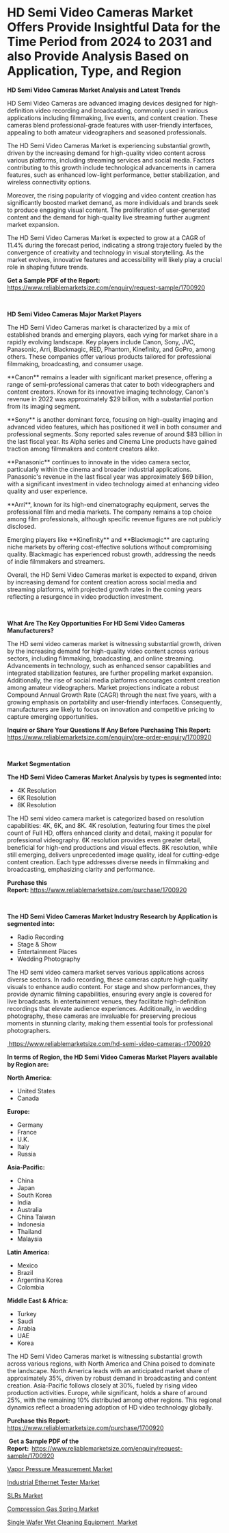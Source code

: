 <p><h1>HD Semi Video Cameras Market Offers Provide Insightful Data for the Time Period from 2024 to 2031 and also Provide Analysis Based on Application, Type, and Region</h1></p><p><strong>HD Semi Video Cameras Market Analysis and Latest Trends</strong></p>
<p><p>HD Semi Video Cameras are advanced imaging devices designed for high-definition video recording and broadcasting, commonly used in various applications including filmmaking, live events, and content creation. These cameras blend professional-grade features with user-friendly interfaces, appealing to both amateur videographers and seasoned professionals.</p><p>The HD Semi Video Cameras Market is experiencing substantial growth, driven by the increasing demand for high-quality video content across various platforms, including streaming services and social media. Factors contributing to this growth include technological advancements in camera features, such as enhanced low-light performance, better stabilization, and wireless connectivity options. </p><p>Moreover, the rising popularity of vlogging and video content creation has significantly boosted market demand, as more individuals and brands seek to produce engaging visual content. The proliferation of user-generated content and the demand for high-quality live streaming further augment market expansion. </p><p>The HD Semi Video Cameras Market is expected to grow at a CAGR of 11.4% during the forecast period, indicating a strong trajectory fueled by the convergence of creativity and technology in visual storytelling. As the market evolves, innovative features and accessibility will likely play a crucial role in shaping future trends.</p></p>
<p><strong>Get a Sample PDF of the Report:&nbsp;</strong> <a href="https://www.reliablemarketsize.com/enquiry/request-sample/1700920?utm_campaign=1590&utm_medium=2&utm_source=Github&utm_content=ia&utm_term=21102024&utm_id=hd-semi-video-cameras">https://www.reliablemarketsize.com/enquiry/request-sample/1700920</a></p>
<p>&nbsp;</p>
<p><strong>HD Semi Video Cameras Major Market Players</strong></p>
<p><p>The HD Semi Video Cameras market is characterized by a mix of established brands and emerging players, each vying for market share in a rapidly evolving landscape. Key players include Canon, Sony, JVC, Panasonic, Arri, Blackmagic, RED, Phantom, Kinefinity, and GoPro, among others. These companies offer various products tailored for professional filmmaking, broadcasting, and consumer usage.</p><p>**Canon** remains a leader with significant market presence, offering a range of semi-professional cameras that cater to both videographers and content creators. Known for its innovative imaging technology, Canon's revenue in 2022 was approximately $29 billion, with a substantial portion from its imaging segment.</p><p>**Sony** is another dominant force, focusing on high-quality imaging and advanced video features, which has positioned it well in both consumer and professional segments. Sony reported sales revenue of around $83 billion in the last fiscal year. Its Alpha series and Cinema Line products have gained traction among filmmakers and content creators alike.</p><p>**Panasonic** continues to innovate in the video camera sector, particularly within the cinema and broader industrial applications. Panasonic's revenue in the last fiscal year was approximately $69 billion, with a significant investment in video technology aimed at enhancing video quality and user experience.</p><p>**Arri**, known for its high-end cinematography equipment, serves the professional film and media markets. The company remains a top choice among film professionals, although specific revenue figures are not publicly disclosed.</p><p>Emerging players like **Kinefinity** and **Blackmagic** are capturing niche markets by offering cost-effective solutions without compromising quality. Blackmagic has experienced robust growth, addressing the needs of indie filmmakers and streamers.</p><p>Overall, the HD Semi Video Cameras market is expected to expand, driven by increasing demand for content creation across social media and streaming platforms, with projected growth rates in the coming years reflecting a resurgence in video production investment.</p></p>
<p>&nbsp;</p>
<p><strong>What Are The Key Opportunities For HD Semi Video Cameras Manufacturers?</strong></p>
<p><p>The HD semi video cameras market is witnessing substantial growth, driven by the increasing demand for high-quality video content across various sectors, including filmmaking, broadcasting, and online streaming. Advancements in technology, such as enhanced sensor capabilities and integrated stabilization features, are further propelling market expansion. Additionally, the rise of social media platforms encourages content creation among amateur videographers. Market projections indicate a robust Compound Annual Growth Rate (CAGR) through the next five years, with a growing emphasis on portability and user-friendly interfaces. Consequently, manufacturers are likely to focus on innovation and competitive pricing to capture emerging opportunities.</p></p>
<p><strong>Inquire or Share Your Questions If Any Before Purchasing This Report:</strong> <a href="https://www.reliablemarketsize.com/enquiry/pre-order-enquiry/1700920?utm_campaign=1590&utm_medium=2&utm_source=Github&utm_content=ia&utm_term=21102024&utm_id=hd-semi-video-cameras">https://www.reliablemarketsize.com/enquiry/pre-order-enquiry/1700920</a></p>
<p>&nbsp;</p>
<p><strong>Market Segmentation</strong></p>
<p><strong>The HD Semi Video Cameras Market Analysis by types is segmented into:</strong></p>
<p><ul><li>4K Resolution</li><li>6K Resolution</li><li>8K Resolution</li></ul></p>
<p><p>The HD semi video camera market is categorized based on resolution capabilities: 4K, 6K, and 8K. 4K resolution, featuring four times the pixel count of Full HD, offers enhanced clarity and detail, making it popular for professional videography. 6K resolution provides even greater detail, beneficial for high-end productions and visual effects. 8K resolution, while still emerging, delivers unprecedented image quality, ideal for cutting-edge content creation. Each type addresses diverse needs in filmmaking and broadcasting, emphasizing clarity and performance.</p></p>
<p><strong>Purchase this Report:&nbsp;</strong><a href="https://www.reliablemarketsize.com/purchase/1700920?utm_campaign=1590&utm_medium=2&utm_source=Github&utm_content=ia&utm_term=21102024&utm_id=hd-semi-video-cameras">https://www.reliablemarketsize.com/purchase/1700920</a></p>
<p>&nbsp;</p>
<p><strong>The HD Semi Video Cameras Market Industry Research by Application is segmented into:</strong></p>
<p><ul><li>Radio Recording</li><li>Stage & Show</li><li>Entertainment Places</li><li>Wedding Photography</li></ul></p>
<p><p>The HD semi video camera market serves various applications across diverse sectors. In radio recording, these cameras capture high-quality visuals to enhance audio content. For stage and show performances, they provide dynamic filming capabilities, ensuring every angle is covered for live broadcasts. In entertainment venues, they facilitate high-definition recordings that elevate audience experiences. Additionally, in wedding photography, these cameras are invaluable for preserving precious moments in stunning clarity, making them essential tools for professional photographers.</p></p>
<p><a href="https://www.reliablemarketsize.com/hd-semi-video-cameras-r1700920?utm_campaign=1590&utm_medium=2&utm_source=Github&utm_content=ia&utm_term=21102024&utm_id=hd-semi-video-cameras">&nbsp;https://www.reliablemarketsize.com/hd-semi-video-cameras-r1700920</a></p>
<p><strong>In terms of Region, the HD Semi Video Cameras Market Players available by Region are:</strong></p>
<p>
    <p> <strong> North America: </strong>
        <ul>
            <li>United States</li>
            <li>Canada</li>
        </ul>
        </p> 
    <p> <strong> Europe: </strong>
        <ul>
            <li>Germany</li>
            <li>France</li>
            <li>U.K.</li>
            <li>Italy</li>
            <li>Russia</li>
        </ul>
        </p> 
    <p> <strong> Asia-Pacific: </strong>
        <ul>
            <li>China</li>
            <li>Japan</li>
            <li>South Korea</li>
            <li>India</li>
            <li>Australia</li>
            <li>China Taiwan</li>
            <li>Indonesia</li>
            <li>Thailand</li>
            <li>Malaysia</li>
        </ul>
        </p> 
    <p> <strong> Latin America: </strong>
        <ul>
            <li>Mexico</li>
            <li>Brazil</li>
            <li>Argentina Korea</li>
            <li>Colombia</li>
        </ul>
        </p> 
    <p> <strong> Middle East & Africa: </strong>
        <ul>
            <li>Turkey</li>
            <li>Saudi</li>
            <li>Arabia</li>
            <li>UAE</li>
            <li>Korea</li>
        </ul>
    </p>
    </p>
<p><p>The HD Semi Video Cameras market is witnessing substantial growth across various regions, with North America and China poised to dominate the landscape. North America leads with an anticipated market share of approximately 35%, driven by robust demand in broadcasting and content creation. Asia-Pacific follows closely at 30%, fueled by rising video production activities. Europe, while significant, holds a share of around 25%, with the remaining 10% distributed among other regions. This regional dynamics reflect a broadening adoption of HD video technology globally.</p></p>
<p><strong>Purchase this Report: </strong><a href="https://www.reliablemarketsize.com/purchase/1700920?utm_campaign=1590&utm_medium=2&utm_source=Github&utm_content=ia&utm_term=21102024&utm_id=hd-semi-video-cameras">https://www.reliablemarketsize.com/purchase/1700920</a></p>
<p>&nbsp;<strong>Get a Sample PDF of the Report:&nbsp;&nbsp;</strong><a href="https://www.reliablemarketsize.com/enquiry/request-sample/1700920?utm_campaign=1590&utm_medium=2&utm_source=Github&utm_content=ia&utm_term=21102024&utm_id=hd-semi-video-cameras">https://www.reliablemarketsize.com/enquiry/request-sample/1700920</a></p>
<p><strong></strong></p>
<p><p><a href="https://www.linkedin.com/pulse/navigating-vapor-pressure-measurement-market-expert-analysis-vzx8e?utm_campaign=1590&utm_medium=2&utm_source=Github&utm_content=ia&utm_term=21102024&utm_id=hd-semi-video-cameras">Vapor Pressure Measurement Market</a></p><p><a href="https://www.linkedin.com/pulse/industrial-ethernet-tester-industry-forecast-market-shifts-xeooe?utm_campaign=1590&utm_medium=2&utm_source=Github&utm_content=ia&utm_term=21102024&utm_id=hd-semi-video-cameras">Industrial Ethernet Tester Market</a></p><p><a href="https://github.com/AnnDiaz698/Market-Research-Report-List-1/blob/main/slrs-market.md?utm_campaign=1590&utm_medium=2&utm_source=Github&utm_content=ia&utm_term=21102024&utm_id=hd-semi-video-cameras">SLRs Market</a></p><p><a href="https://www.linkedin.com/pulse/market-dynamics-future-trends-global-compression-gas-spring-4lane?utm_campaign=1590&utm_medium=2&utm_source=Github&utm_content=ia&utm_term=21102024&utm_id=hd-semi-video-cameras">Compression Gas Spring Market</a></p><p><a href="https://www.linkedin.com/pulse/single-wafer-wet-cleaning-equipment-market-drivers-challenges-h2poe?utm_campaign=1590&utm_medium=2&utm_source=Github&utm_content=ia&utm_term=21102024&utm_id=hd-semi-video-cameras">Single Wafer Wet Cleaning Equipment  Market</a></p></p>